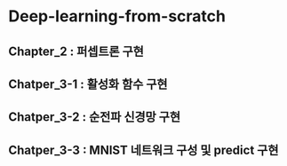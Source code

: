 # Deep-learning-from-scratch

## Chapter_2 : 퍼셉트론 구현
## Chatper_3-1 : 활성화 함수 구현
## Chatper_3-2 : 순전파 신경망 구현
## Chatper_3-3 : MNIST 네트워크 구성 및 predict 구현

